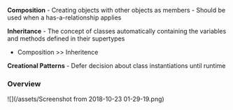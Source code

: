 **Composition** - Creating objects with other objects as members
    - Should be used when a has-a-relationship applies
    
**Inheritance** - The concept of classes automatically containing the variables and methods defined in their supertypes

- Composition >> Inheritence

**Creational Patterns** - Defer decision about class instantiations until runtime

### Overview

![](/assets/Screenshot from 2018-10-23 01-29-19.png)